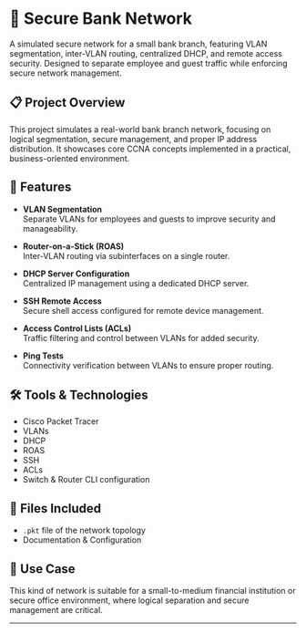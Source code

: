 # 🏦 Secure Bank Network

A simulated secure network for a small bank branch, featuring VLAN segmentation, inter-VLAN routing, centralized DHCP, and remote access security. 
Designed to separate employee and guest traffic while enforcing secure network management.

## 📋 Project Overview

This project simulates a real-world bank branch network, focusing on logical segmentation, secure management, and proper IP address distribution.
It showcases core CCNA concepts implemented in a practical, business-oriented environment.

## 🔧 Features

- **VLAN Segmentation**  
  Separate VLANs for employees and guests to improve security and manageability.

- **Router-on-a-Stick (ROAS)**  
  Inter-VLAN routing via subinterfaces on a single router.

- **DHCP Server Configuration**  
  Centralized IP management using a dedicated DHCP server.

- **SSH Remote Access**  
  Secure shell access configured for remote device management.

- **Access Control Lists (ACLs)**  
  Traffic filtering and control between VLANs for added security.

- **Ping Tests**  
  Connectivity verification between VLANs to ensure proper routing.

## 🛠️ Tools & Technologies

- Cisco Packet Tracer  
- VLANs  
- DHCP  
- ROAS  
- SSH  
- ACLs  
- Switch & Router CLI configuration  

## 📂 Files Included

- `.pkt` file of the network topology  
- Documentation & Configuration


## 🔐 Use Case

This kind of network is suitable for a small-to-medium financial institution or secure office environment, where logical separation and secure management are critical.

---
